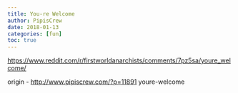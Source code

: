 ```yaml
---
title: You-re Welcome
author: PipisCrew
date: 2018-01-13
categories: [fun]
toc: true
---
```


https://www.reddit.com/r/firstworldanarchists/comments/7pz5sa/youre_welcome/

origin - http://www.pipiscrew.com/?p=11891 youre-welcome